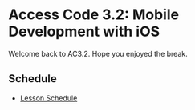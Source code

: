 # Access Code 3.2: Mobile Development with iOS

Welcome back to AC3.2. Hope you enjoyed the break.


## Schedule

- [Lesson Schedule](schedule.md)
